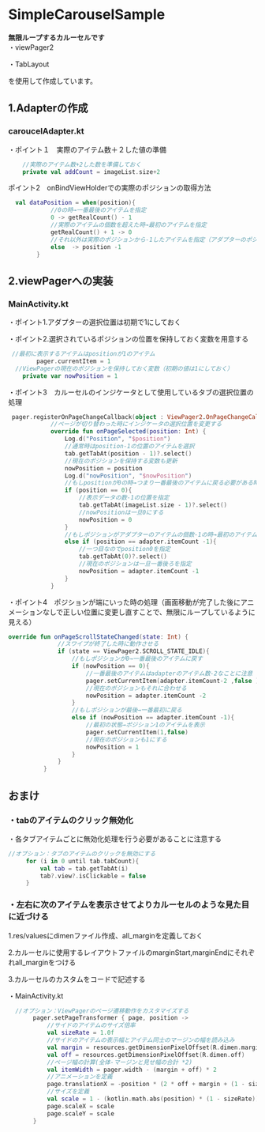 # SimpleCarouselSample
**無限ループするカルーセルです**<br>
・viewPager2  

・TabLayout  

を使用して作成しています。

## 1.Adapterの作成

### caroucelAdapter.kt

・ポイント１　実際のアイテム数＋２した値の準備

```kotlin
    //実際のアイテム数+2した数を準備しておく
    private val addCount = imageList.size+2
```
    
ポイント2　onBindViewHolderでの実際のポジションの取得方法
```kotlin
  val dataPosition = when(position){
            //0の時→一番最後のアイテムを指定
            0 -> getRealCount() - 1
            //実際のアイテムの個数を超えた時→最初のアイテムを指定
            getRealCount() + 1 -> 0
            //それ以外は実際のポジションから-1したアイテムを指定（アダプターのポジションが1を基準点にしているため）
            else  -> position -1
        }
```

## 2.viewPagerへの実装

### MainActivity.kt

・ポイント1.アダプターの選択位置は初期で1にしておく

・ポイント2.選択されているポジションの位置を保持しておく変数を用意する

```kotlin
 //最初に表示するアイテムはpositionが1のアイテム
        pager.currentItem = 1
  //ViewPagerの現在のポジションを保持しておく変数（初期の値は1にしておく）
    private var nowPosition = 1
```

・ポイント3　カルーセルのインジケータとして使用しているタブの選択位置の処理

```kotlin
 pager.registerOnPageChangeCallback(object : ViewPager2.OnPageChangeCallback(){
            //ページが切り替わった時にインジケータの選択位置を変更する
            override fun onPageSelected(position: Int) {
                Log.d("Position", "$position")
                //通常時はposition-1の位置のアイテムを選択
                tab.getTabAt(position - 1)?.select()
                //現在のポジションを保持する変数も更新
                nowPosition = position
                Log.d("nowPosition", "$nowPosition")
                //もしpositionが0の時→つまり一番最後のアイテムに戻る必要がある時
                if (position == 0){
                    //表示データの数-1の位置を指定
                    tab.getTabAt(imageList.size - 1)?.select()
                    //nowPositionは一旦0にする
                    nowPosition = 0
                }
                //もしポジションがアダプターのアイテムの個数-1の時→最初のアイテムに戻る必要がある時
                else if (position == adapter.itemCount -1){
                    //一つ目なのでposition0を指定
                    tab.getTabAt(0)?.select()
                    //現在のポジションは一旦一番後ろを指定
                    nowPosition = adapter.itemCount -1
                }
            }
  ```

  ・ポイント4　ポジションが端にいった時の処理（画面移動が完了した後にアニメーションなしで正しい位置に変更し直すことで、無限にループしているように見える）

  ```kotlin
 override fun onPageScrollStateChanged(state: Int) {
                //スワイプが終了した時に動作させる
                if (state == ViewPager2.SCROLL_STATE_IDLE){
                    //もしポジションが0→一番最後のアイテムに戻す
                    if (nowPosition == 0){
                        //一番最後のアイテムはadapterのアイテム数-2なことに注意
                        pager.setCurrentItem(adapter.itemCount-2 ,false )
                        //現在のポジションもそれに合わせる
                        nowPosition = adapter.itemCount -2
                    }
                    //もしポジションが最後→一番最初に戻る
                    else if (nowPosition == adapter.itemCount -1){
                        //最初の状態→ポジション1のアイテムを表示
                        pager.setCurrentItem(1,false)
                        //現在のポジションも1にする
                        nowPosition = 1
                    }
                }
            }
  ```

  ## おまけ
  ### ・tabのアイテムのクリック無効化
  
  ・各タブアイテムごとに無効化処理を行う必要があることに注意する

   ```kotlin
 //オプション：タブのアイテムのクリックを無効にする
        for (i in 0 until tab.tabCount){
            val tab = tab.getTabAt(i)
            tab?.view?.isClickable = false
        }
  ```

  ### ・左右に次のアイテムを表示させてよりカルーセルのような見た目に近づける

  1.res/valuesにdimenファイル作成、all_marginを定義しておく

  2.カルーセルに使用するレイアウトファイルのmarginStart,marginEndにそれぞれall_marginをつける

  3.カルーセルのカスタムをコードで記述する

 ・MainActivity.kt

 ```kotlin
   //オプション：ViewPagerのページ遷移動作をカスタマイズする
        pager.setPageTransformer { page, position ->
            //サイドのアイテムのサイズ倍率
            val sizeRate = 1.0f
            //サイドのアイテムの表示幅とアイテム同士のマージンの幅を読み込み
            val margin = resources.getDimensionPixelOffset(R.dimen.margin)
            val off = resources.getDimensionPixelOffset(R.dimen.off)
            //ページ幅の計算(全体-マージンと見せ幅の合計 *2)
            val itemWidth = pager.width - (margin + off) * 2
            //アニメーションを定義
            page.translationX = -position * (2 * off + margin + (1 - sizeRate) * itemWidth / 2)
            //サイズを定義
            val scale = 1 - (kotlin.math.abs(position) * (1 - sizeRate))
            page.scaleX = scale
            page.scaleY = scale
        }
```


   





